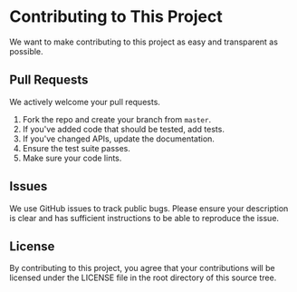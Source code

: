 # Contributing to This Project
We want to make contributing to this project as easy and transparent as
possible.

## Pull Requests 
We actively welcome your pull requests.

1. Fork the repo and create your branch from `master`.
2. If you've added code that should be tested, add tests.
3. If you've changed APIs, update the documentation.
4. Ensure the test suite passes.
5. Make sure your code lints. 

## Issues
We use GitHub issues to track public bugs. Please ensure your description is
clear and has sufficient instructions to be able to reproduce the issue.

## License
By contributing to this project, you agree that your contributions will be licensed
under the LICENSE file in the root directory of this source tree.
 



